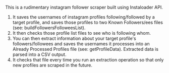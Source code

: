 This is a rudimentary instagram follower scraper built using Instaloader API.  
1. It saves the usernames of instagram profiles following/followed by a target profile, and saves those profiles to two Known Followers/ees files (see: buildFollowersFolloweesList).  
2. It then checks those profile list files to see who is following whom.  
3. You can then extract information about your target profile's followers/followees and saves the usernames it processes into an Already Processed Profiles file (see: getProfileData). Extracted data is parsed into a CSV output.  
4. It checks that file every time you run an extraction operation so that only new profiles are scraped in the future.  